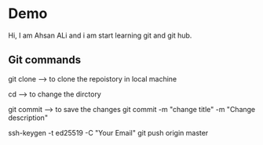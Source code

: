 # Demo 
 Hi, I am Ahsan ALi and i am start learning git and git hub.
 
## Git commands

git clone <key> --> to clone the repoistory in local machine 

cd --> to change the dirctory

git commit --> to save the changes
git commit -m "change title" -m "Change description"

ssh-keygen -t ed25519 -C "Your Email"
git push origin master



